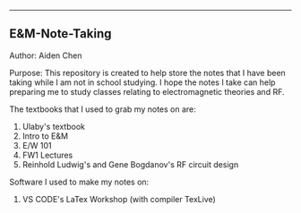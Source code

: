 ---------------
E&M-Note-Taking
---------------

Author: Aiden Chen

Purpose:
    This repository is created to help store the notes that I have been taking while I am not in school studying. I hope the notes I take can help preparing me to study classes relating to electromagnetic theories and RF.

The textbooks that I used to grab my notes on are:
1. Ulaby's textbook
2. Intro to E&M
3. E/W 101
4. FW1 Lectures
5. Reinhold Ludwig's and Gene Bogdanov's RF circuit design

Software I used to make my notes on:
1. VS CODE's LaTex Workshop (with compiler TexLive)
